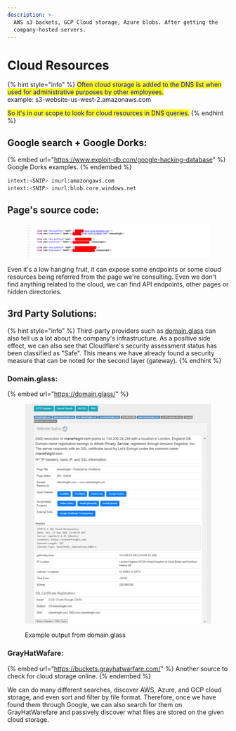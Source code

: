 ```yaml
---
description: >-
  AWS s3 backets, GCP Cloud storage, Azure blobs. After getting the
  company-hosted servers.
---
```


# Cloud Resources

{% hint style="info" %}
<mark style="color:blue;">Often cloud storage is added to the DNS list when used for administrative purposes by other employees.</mark>\
&#x20;         example: s3-website-us-west-2.amazonaws.com

<mark style="color:blue;">So it's in our scope to look for cloud resources in DNS queries.</mark>
{% endhint %}

## Google search + Google Dorks:

{% embed url="https://www.exploit-db.com/google-hacking-database" %}
Google Dorks examples.
{% endembed %}

```bash
intext:<SNIP> inurl:amazongaws.com
intext:<SNIP> inurl:blob.core.windows.net
```

## Page's source code:

<figure><img src="../../../.gitbook/assets/image (2).png" alt=""><figcaption></figcaption></figure>

Even it's a low hanging fruit, it can expose some endpoints or some cloud resources being referred from the page we're consulting. Even we don't find anything related to  the cloud, we can find API endpoints, other pages or hidden directories.

## 3rd Party Solutions:

{% hint style="info" %}
Third-party providers such as [domain.glass](https://domain.glass/) can also tell us a lot about the company's infrastructure. As a positive side effect, we can also see that Cloudflare's security assessment status has been classified as "Safe". This means we have already found a security measure that can be noted for the second layer (gateway).
{% endhint %}

### Domain.glass:

{% embed url="https://domain.glass/" %}

<figure><img src="../../../.gitbook/assets/image (2) (1).png" alt=""><figcaption><p>Example output from domain.glass</p></figcaption></figure>

### GrayHatWafare:

{% embed url="https://buckets.grayhatwarfare.com/" %}
Another source to check for cloud storage online.
{% endembed %}

We can do many different searches, discover AWS, Azure, and GCP cloud storage, and even sort and filter by file format. Therefore, once we have found them through Google, we can also search for them on GrayHatWarefare and passively discover what files are stored on the given cloud storage.
